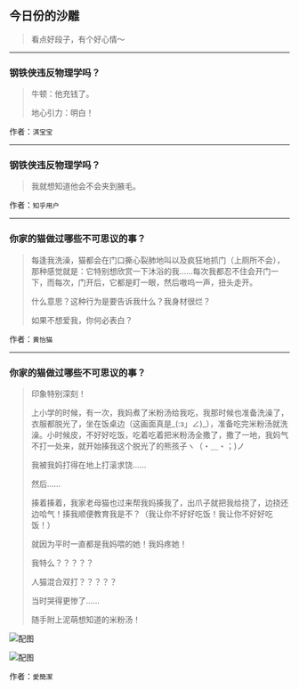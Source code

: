 ## 今日份的沙雕

> 看点好段子，有个好心情～


 
---

### 钢铁侠违反物理学吗？

> 牛顿：他充钱了。
> 
> 地心引力：明白！


作者：`淇宝宝`

---

### 钢铁侠违反物理学吗？

> 我就想知道他会不会夹到腋毛。


作者：`知乎用户`

---

### 你家的猫做过哪些不可思议的事？

> 每逢我洗澡，猫都会在门口撕心裂肺地叫以及疯狂地抓门（上厕所不会），那种感觉就是：它特别想欣赏一下沐浴的我……每次我都忍不住会开门一下，而每次，门开后，它都是盯一眼，然后嗷呜一声，扭头走开。
> 
> 什么意思？这种行为是要告诉我什么？我身材很烂？
> 
> 如果不想爱我，你何必表白？


作者：`黄怡猫`

---

### 你家的猫做过哪些不可思议的事？

> 印象特别深刻！
> 
> 上小学的时候，有一次，我妈煮了米粉汤给我吃，我那时候也准备洗澡了，衣服都脱光了，坐在饭桌边（这画面真是_(:з」∠)_），准备吃完米粉汤就洗澡。小时候皮，不好好吃饭，吃着吃着把米粉汤全撒了，撒了一地，我妈气不打一处来，就开始揍我这个脱光了的熊孩子ヽ（・＿・；)ノ
> 
> 我被我妈打得在地上打滚求饶……
> 
> 然后……
> 
> 揍着揍着，我家老母猫也过来帮我妈揍我了，出爪子就把我给挠了，边挠还边哈气！揍我顺便教育我是不？（我让你不好好吃饭！我让你不好好吃饭！）
> 
> 就因为平时一直都是我妈喂的她！我妈疼她！
> 
> 我特么？？？？？
> 
> 人猫混合双打？？？？？
> 
> 当时哭得更惨了……
> 
> 随手附上泥萌想知道的米粉汤！



![配图](http://pic1.zhimg.com/70/v2-547e0f5103c1376c4c55a024d5a2eac4_b.jpg)



![配图](http://pic1.zhimg.com/70/v2-49556e104de60f5c286b7a7acaf110e8_b.jpg)


作者：`愛簡潔`